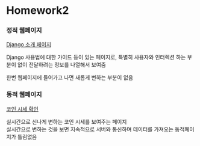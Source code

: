 # Homework2

### 정적 웹페이지

[Django 소개 페이지](https://www.djangoproject.com/)

Django 사용법에 대한 가이드 등이 있는 페이지로, 특별히 사용자와 인터렉션 하는 부분이 없이 전달하려는 정보를 나열해서 보여줌

한번 웹페이지에 들어가고 나면 새롭게 변하는 부분이 없음

### 동적 웹페이지

[코인 시세 확인](https://coinone.co.kr/exchange/trade/btc/krw?__cf_chl_jschl_tk__=pmd_10c74d29237030acf286ed2ec76c2a873a9868ff-1627117958-0-gqNtZGzNAc2jcnBszQjO)

실시간으로 신나게 변하는 코인 시세를 보여주는 페이지  
실시간으로 변하는 것을 보면 지속적으로 서버와 통신하며 데이터를 가져오는 동적페이지가 틀림없음
